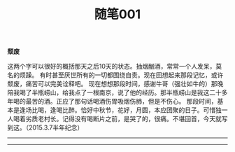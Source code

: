 ﻿---
layout: post
title: 随笔001
categories: [essay]
tags: [essay]
description: 心情好于不好的时候，写点什么纪念时时刻刻的逝去的青春.
---

**颓废**

这两个字可以很好的概括那天之后10天的状态。抽烟酗酒，常常一个人发呆，莫名的烦躁。
有时甚至厌世所有的一切都围绕自责。现在回想起来那段记忆，或许颓废，痛苦可以完美诠释吧。
现在想想那段时间，感谢牛哥（强壮如牛的）那晚陪我喝了半瓶崂山，给我点了一根南京，说了他的经历。那半瓶崂山是我这二十多年喝的最苦的酒。正应了那句话喝酒伤胃吸烟伤肺，但是不伤心。
那段时间，基本是逢场比喝，逢喝比醉。恰好中秋节，花好，月圆，本应团聚的日子。可惜独一人喝着劣质老村长。记得没有喝断片之前，是哭了的，很痛。不堪回首，今天就写到这。（2015.3.7半年纪念）

------
****

